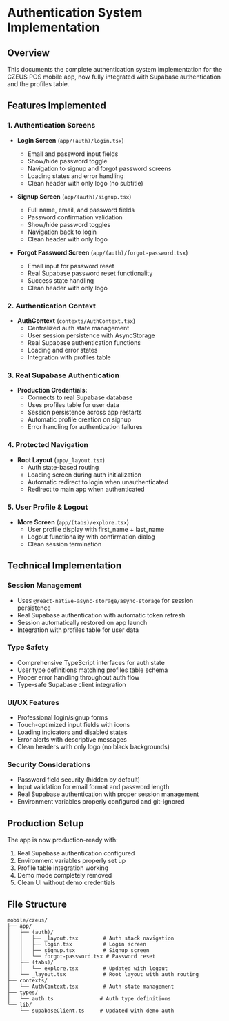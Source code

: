 # Authentication System Implementation

## Overview
This documents the complete authentication system implementation for the CZEUS POS mobile app, now fully integrated with Supabase authentication and the profiles table.

## Features Implemented

### 1. Authentication Screens
- **Login Screen** (`app/(auth)/login.tsx`)
  - Email and password input fields
  - Show/hide password toggle
  - Navigation to signup and forgot password screens
  - Loading states and error handling
  - Clean header with only logo (no subtitle)

- **Signup Screen** (`app/(auth)/signup.tsx`) 
  - Full name, email, and password fields
  - Password confirmation validation
  - Show/hide password toggles
  - Navigation back to login
  - Clean header with only logo

- **Forgot Password Screen** (`app/(auth)/forgot-password.tsx`)
  - Email input for password reset
  - Real Supabase password reset functionality
  - Success state handling
  - Clean header with only logo

### 2. Authentication Context
- **AuthContext** (`contexts/AuthContext.tsx`)
  - Centralized auth state management
  - User session persistence with AsyncStorage
  - Real Supabase authentication functions
  - Loading and error states
  - Integration with profiles table

### 3. Real Supabase Authentication
- **Production Credentials:**
  - Connects to real Supabase database
  - Uses profiles table for user data
  - Session persistence across app restarts
  - Automatic profile creation on signup
  - Error handling for authentication failures

### 4. Protected Navigation
- **Root Layout** (`app/_layout.tsx`)
  - Auth state-based routing
  - Loading screen during auth initialization
  - Automatic redirect to login when unauthenticated
  - Redirect to main app when authenticated

### 5. User Profile & Logout
- **More Screen** (`app/(tabs)/explore.tsx`)
  - User profile display with first_name + last_name
  - Logout functionality with confirmation dialog
  - Clean session termination

## Technical Implementation

### Session Management
- Uses `@react-native-async-storage/async-storage` for session persistence
- Real Supabase authentication with automatic token refresh
- Session automatically restored on app launch
- Integration with profiles table for user data

### Type Safety
- Comprehensive TypeScript interfaces for auth state
- User type definitions matching profiles table schema
- Proper error handling throughout auth flow
- Type-safe Supabase client integration

### UI/UX Features
- Professional login/signup forms
- Touch-optimized input fields with icons
- Loading indicators and disabled states
- Error alerts with descriptive messages
- Clean headers with only logo (no black backgrounds)

### Security Considerations
- Password field security (hidden by default)
- Input validation for email format and password length
- Real Supabase authentication with proper session management
- Environment variables properly configured and git-ignored

## Production Setup
The app is now production-ready with:
1. Real Supabase authentication configured
2. Environment variables properly set up
3. Profile table integration working
4. Demo mode completely removed
5. Clean UI without demo credentials

## File Structure
```
mobile/czeus/
├── app/
│   ├── (auth)/
│   │   ├── _layout.tsx        # Auth stack navigation
│   │   ├── login.tsx          # Login screen
│   │   ├── signup.tsx         # Signup screen
│   │   └── forgot-password.tsx # Password reset
│   ├── (tabs)/
│   │   └── explore.tsx        # Updated with logout
│   └── _layout.tsx            # Root layout with auth routing
├── contexts/
│   └── AuthContext.tsx        # Auth state management
├── types/
│   └── auth.ts               # Auth type definitions
└── lib/
    └── supabaseClient.ts     # Updated with demo auth
```